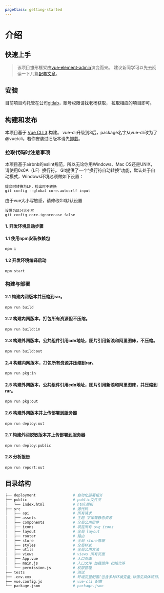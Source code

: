 ```yaml
---
pageClass: getting-started
---
```

# 介绍

## 快速上手

> 该项目雏形框架由[vue-element-admin](https://github.com/PanJiaChen/vue-element-admin)演变而来。
  建议新同学可以先去阅读一下几篇[配套文章](https://panjiachen.github.io/vue-element-admin-site/zh/guide/#%E5%89%8D%E5%BA%8F%E5%87%86%E5%A4%87)。

## 安装

目前项目均托管在公司[gitlab](http://www.axtech.net.cn:16822/users/sign_in)，账号权限请找老杨获取，
拉取相应的项目即可。

## 构建和发布
本项目基于 [Vue CLI 3](https://cli.vuejs.org/config/) 构建。
vue-cli升级到3后，package名字从vue-cli改为了@vue/cli，若你安装过旧版本请先[卸载](https://cli.vuejs.org/zh/guide/)。

### 拉取代码时注意事项
本项目基于airbnb的eslint规范，所以无论你用Windows、Mac OS还是UNIX，请使用0x0A（LF）换行符。
Git提供了一个“换行符自动转换”功能，默认处于自动模式，Windows环境必须做如下设置：
```
提交时转换为LF，检出时不转换
git config --global core.autocrlf input
```
由于vue大小写敏感，请修改Git默认设置
```
设置为区分大小写
git config core.ignorecase false
```
#### 1. 开发环境启动步骤
#### 1.1 使用npm安装依赖包
```
npm i
```
#### 1.2 开发环境编译启动
```
npm start
```
### 构建与部署
#### 2.1 构建内网版本并压缩到rar。
```
npm run build
```
#### 2.2 构建内网版本，打包所有资源但不压缩。
```
npm run build:in
```
#### 2.3 构建外网版本，公共组件引用cdn地址，图片引用新浪和阿里图床，不压缩。
```
npm run build:out
```
#### 2.4 构建内网版本，打包所有资源并压缩到rar。
```
npm run pkg:in
```
#### 2.5 构建外网版本，公共组件引用cdn地址，图片引用新浪和阿里图床，并压缩到rar。
```
npm run pkg:out
```
#### 2.6 构建外网版本并上传部署到服务器
```
npm run deploy:out
```
#### 2.7 构建外网脱敏版本并上传部署到服务器
```
npm run deploy:public
```
#### 2.8 分析报告
```
npm run report:out
```

## 目录结构

```bash
├── deployment                 # 自动化部署相关
├── public                     # public文件夹
│   └── index.html             # html模板
├── src                        # 源代码
│   ├── api                    # 所有请求
│   ├── assets                 # 主题 字体等静态资源
│   ├── components             # 全局公用组件
│   ├── icons                  # 项目所有 svg icons
│   ├── layout                 # 全局 layout
│   ├── router                 # 路由
│   ├── store                  # 全局 store管理
│   ├── styles                 # 全局样式
│   ├── utils                  # 全局公用方法
│   ├── views                  # views 所有页面
│   ├── App.vue                # 入口页面
│   ├── main.js                # 入口文件 加载组件 初始化等
│   └── permission.js          # 权限管理
├── tests                      # 测试
├── .env.xxx                   # 环境变量配置(包含多种环境变量,详情见具体项目)
├── vue.config.js              # vue-cli 配置
└── package.json               # package.json
```